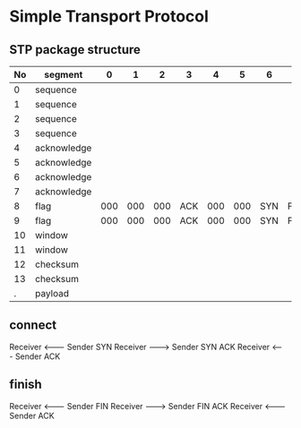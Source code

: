# Simple Transport Protocol

## STP package structure

No| segment     | 0 | 1 | 2 | 3 | 4 | 5 | 6 | 7
--|-------------|---|---|---|---|---|---|---|---
0 | sequence    |   |   |   |   |   |   |   |   
1 | sequence    |   |   |   |   |   |   |   |   
2 | sequence    |   |   |   |   |   |   |   |   
3 | sequence    |   |   |   |   |   |   |   |   
4 | acknowledge |   |   |   |   |   |   |   |   
5 | acknowledge |   |   |   |   |   |   |   |   
6 | acknowledge |   |   |   |   |   |   |   |   
7 | acknowledge |   |   |   |   |   |   |   |   
8 | flag        |000|000|000|ACK|000|000|SYN|FIN
9 | flag        |000|000|000|ACK|000|000|SYN|FIN
10| window      |   |   |   |   |   |   |   |   
11| window      |   |   |   |   |   |   |   |   
12| checksum    |   |   |   |   |   |   |   |   
13| checksum    |   |   |   |   |   |   |   |   
. | payload     |   |   |   |   |   |   |   |   


## connect

Receiver <--- Sender         SYN
Receiver ---> Sender     SYN ACK 
Receiver <--- Sender     ACK    

## finish

Receiver <--- Sender         FIN
Receiver ---> Sender     FIN ACK 
Receiver <--- Sender     ACK    